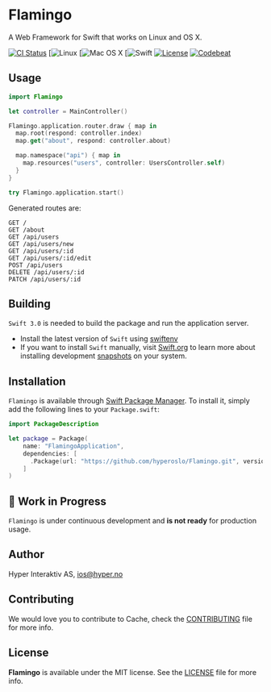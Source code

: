 # Flamingo

A Web Framework for Swift that works on Linux and OS X.

[![CI Status](http://img.shields.io/travis/hyperoslo/Flamingo.svg?style=flat)](https://travis-ci.org/hyperoslo/Flamingo)
[![Linux](https://img.shields.io/badge/os-linux-green.svg?style=flat)
[![Mac OS X](https://img.shields.io/badge/os-Mac%20OS%20X-green.svg?style=flat)
[![Swift](https://img.shields.io/badge/%20in-swift%203.0-orange.svg)
[![License](http://img.shields.io/badge/license-MIT-brightgreen.svg)](http://opensource.org/licenses/MIT)
[![Codebeat](https://codebeat.co/badges/10ee7f48-79d2-4782-8366-b261568a4e41)](https://codebeat.co/projects/github-com-hyperoslo-flamingo)

## Usage

```swift
import Flamingo

let controller = MainController()

Flamingo.application.router.draw { map in
  map.root(respond: controller.index)
  map.get("about", respond: controller.about)

  map.namespace("api") { map in
    map.resources("users", controller: UsersController.self)
  }
}

try Flamingo.application.start()
```

Generated routes are:

```http
GET /
GET /about
GET /api/users
GET /api/users/new
GET /api/users/:id
GET /api/users/:id/edit
POST /api/users
DELETE /api/users/:id
PATCH /api/users/:id
```

## Building

`Swift 3.0` is needed to build the package and run the application server.

- Install the latest version of `Swift` using [swiftenv](https://github.com/kylef/swiftenv)
- If you want to install `Swift` manually, visit [Swift.org](https://swift.org)
to learn more about installing development [snapshots](https://swift.org/download/#snapshots) on your system.

## Installation

`Flamingo` is available through [Swift Package Manager](https://github.com/apple/swift-package-manager).
To install it, simply add the following lines to your `Package.swift`:

```swift
import PackageDescription

let package = Package(
    name: "FlamingoApplication",
    dependencies: [
      .Package(url: "https://github.com/hyperoslo/Flamingo.git", versions: Version(0,1,0)..<Version(1,0,0))
    ]
)
```

## 🚸 Work in Progress

`Flamingo` is under continuous development and **is not ready** for production usage.

## Author

Hyper Interaktiv AS, ios@hyper.no

## Contributing

We would love you to contribute to Cache, check the [CONTRIBUTING](https://github.com/hyperoslo/Flamingo/blob/master/CONTRIBUTING.md)
file for more info.

## License

**Flamingo** is available under the MIT license. See the [LICENSE](https://github.com/hyperoslo/Flamingo/blob/master/LICENSE.md) file for more info.
